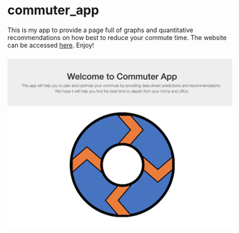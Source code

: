 # commuter_app
This is my app to provide a page full of graphs and quantitative recommendations on how best to reduce your commute time.
The website can be accessed [here](https://thecommuterapp.com).
Enjoy!

![FrontScreen](https://raw.githubusercontent.com/samjett247/commuter_app/master/static/frontscreen.png)


